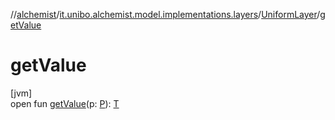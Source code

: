 //[alchemist](../../../index.md)/[it.unibo.alchemist.model.implementations.layers](../index.md)/[UniformLayer](index.md)/[getValue](get-value.md)

# getValue

[jvm]\
open fun [getValue](get-value.md)(p: [P](../../it.unibo.alchemist.model.interfaces/-route/index.md)): [T](../../it.unibo.alchemist.model.implementations.timedistributions/-weibull-distributed-weibull-time/index.md)
